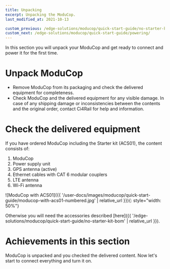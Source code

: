 ```yaml
---
title: Unpacking
excerpt: Unpacking the ModuCop.
last_modified_at: 2021-10-13

custom_previous: /edge-solutions/moducop/quick-start-guide/no-starter-kit-bom/
custom_next: /edge-solutions/moducop/quick-start-guide/powering/
---
```


In this section you will unpack your ModuCop and get ready to connect and power it for the first time.

# Unpack ModuCop
* Remove ModuCop from its packaging and check the delivered equipment for completeness.
* Check ModuCop and the delivered equipment for any visible damage. In case of any shipping damage or inconsistencies between the contents and the original order, contact Ci4Rail for help and information.

# Check the delivered equipment
If you have ordered ModuCop including the Starter kit (ACS01), the content consists of:

1. ModuCop
2. Power supply unit
3. GPS antenna (active)
4. Ethernet cables with CAT 6 modular couplers
5. LTE antenna
6. Wi-Fi antenna 

![ModuCop with ACS01]({{ '/user-docs/images/moducop/quick-start-guide/moducop-with-acs01-numbered.jpg' | relative_url }}){: style="width: 50%"}

Otherwise you will need the accessories described [here]({{ '/edge-solutions/moducop/quick-start-guide/no-starter-kit-bom' | relative_url }}).

# Achievements in this section
ModuCop is unpacked and you checked the delivered content. Now let's start to connect everything and turn it on.

